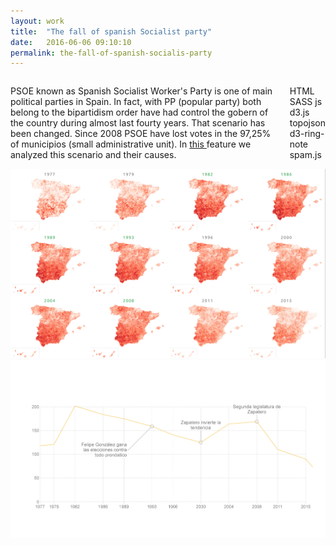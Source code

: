```yaml
---
layout: work
title:  "The fall of spanish Socialist party"
date:   2016-06-06 09:10:10
permalink: the-fall-of-spanish-socialis-party
---
```


<div class="row">
  <div class="twelve columns">
    <p>PSOE known as Spanish Socialist Worker's Party is one of main political parties in Spain. In fact, with PP (popular party) both belong to the bipartidism order have had control the gobern of the country during almost last fourty years. That scenario has been changed. Since 2008 PSOE have lost votes in the 97,25% of municipios (small administrative unit). In <a href="http://datos.elespanol.com/elecciones-generales/psoe-pierde-votos-en-97-por-ciento-municipios/">this </a> feature we analyzed this scenario and their causes.
    </p>
    <p><span class="tool pill">HTML</span> <span class="tool pill">SASS</span> <span class="tool pill">js</span> <span class="tool pill">d3.js</span> <span class="tool pill">topojson</span> <span class="tool pill">d3-ring-note</span> <span class="tool pill">spam.js</span></p>
  </div>
  <div class="twelve columns">
  <a href="http://datos.elespanol.com/elecciones-generales/psoe-pierde-votos-en-97-por-ciento-municipios/"><img src="/img/psoe.png" class="img-responsive img" alt="front-page" style="width: 100%;"/></a>
  </div>
  <div class="twelve columns">
  <a href="http://datos.elespanol.com/elecciones-generales/psoe-pierde-votos-en-97-por-ciento-municipios/"><img src="/img/evolucion-escanos.jpg" class="img-responsive img" alt="maps" style="width: 100%;"/></a>
  </div>
</div>
